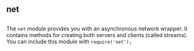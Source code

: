 ## net

## 

The `net` module provides you with an asynchronous network wrapper. It contains
methods for creating both servers and clients (called streams). You can include
this module with `require('net');`